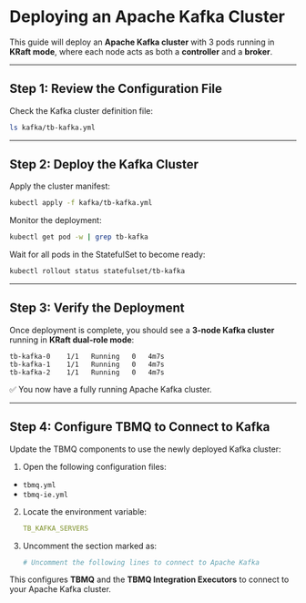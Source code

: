 # Deploying an Apache Kafka Cluster

This guide will deploy an **Apache Kafka cluster** with 3 pods running in **KRaft mode**, where each node acts as both a
**controller** and a **broker**.

---

## Step 1: Review the Configuration File

Check the Kafka cluster definition file:

```bash
ls kafka/tb-kafka.yml
```

---

## Step 2: Deploy the Kafka Cluster

Apply the cluster manifest:

```bash
kubectl apply -f kafka/tb-kafka.yml
```

Monitor the deployment:

```bash
kubectl get pod -w | grep tb-kafka
```

Wait for all pods in the StatefulSet to become ready:

```bash
kubectl rollout status statefulset/tb-kafka
```

---

## Step 3: Verify the Deployment

Once deployment is complete, you should see a **3-node Kafka cluster** running in **KRaft dual-role mode**:

```text
tb-kafka-0    1/1   Running   0   4m7s
tb-kafka-1    1/1   Running   0   4m7s
tb-kafka-2    1/1   Running   0   4m7s
```

✅ You now have a fully running Apache Kafka cluster.

---

## Step 4: Configure TBMQ to Connect to Kafka

Update the TBMQ components to use the newly deployed Kafka cluster:

1. Open the following configuration files:

* `tbmq.yml`
* `tbmq-ie.yml`

2. Locate the environment variable:

   ```yaml
   TB_KAFKA_SERVERS
   ```

3. Uncomment the section marked as:

   ```yaml
   # Uncomment the following lines to connect to Apache Kafka
   ```

This configures **TBMQ** and the **TBMQ Integration Executors** to connect to your Apache Kafka cluster.
